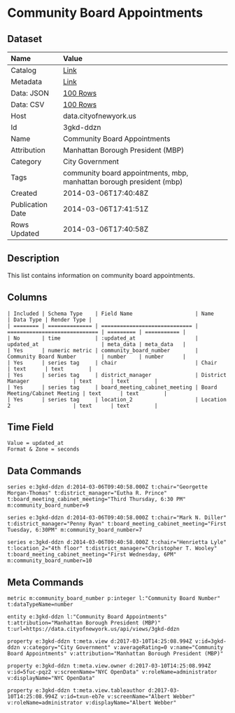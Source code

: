 # Community Board Appointments

## Dataset

| Name | Value |
| :--- | :---- |
| Catalog | [Link](https://catalog.data.gov/dataset/community-board-appointments-699cb) |
| Metadata | [Link](https://data.cityofnewyork.us/api/views/3gkd-ddzn) |
| Data: JSON | [100 Rows](https://data.cityofnewyork.us/api/views/3gkd-ddzn/rows.json?max_rows=100) |
| Data: CSV | [100 Rows](https://data.cityofnewyork.us/api/views/3gkd-ddzn/rows.csv?max_rows=100) |
| Host | data.cityofnewyork.us |
| Id | 3gkd-ddzn |
| Name | Community Board Appointments |
| Attribution | Manhattan Borough President (MBP) |
| Category | City Government |
| Tags | community board appointments, mbp, manhattan borough president (mbp) |
| Created | 2014-03-06T17:40:48Z |
| Publication Date | 2014-03-06T17:41:51Z |
| Rows Updated | 2014-03-06T17:40:58Z |

## Description

This list contains information on community board appointments.

## Columns

```ls
| Included | Schema Type    | Field Name                    | Name                          | Data Type | Render Type |
| ======== | ============== | ============================= | ============================= | ========= | =========== |
| No       | time           | :updated_at                   | updated_at                    | meta_data | meta_data   |
| Yes      | numeric metric | community_board_number        | Community Board Number        | number    | number      |
| Yes      | series tag     | chair                         | Chair                         | text      | text        |
| Yes      | series tag     | district_manager              | District Manager              | text      | text        |
| Yes      | series tag     | board_meeting_cabinet_meeting | Board Meeting/Cabinet Meeting | text      | text        |
| Yes      | series tag     | location_2                    | Location 2                    | text      | text        |
```

## Time Field

```ls
Value = updated_at
Format & Zone = seconds
```

## Data Commands

```ls
series e:3gkd-ddzn d:2014-03-06T09:40:58.000Z t:chair="Georgette Morgan-Thomas" t:district_manager="Eutha R. Prince" t:board_meeting_cabinet_meeting="Third Thursday, 6:30 PM" m:community_board_number=9

series e:3gkd-ddzn d:2014-03-06T09:40:58.000Z t:chair="Mark N. Diller" t:district_manager="Penny Ryan" t:board_meeting_cabinet_meeting="First Tuesday, 6:30PM" m:community_board_number=7

series e:3gkd-ddzn d:2014-03-06T09:40:58.000Z t:chair="Henrietta Lyle" t:location_2="4th floor" t:district_manager="Christopher T. Wooley" t:board_meeting_cabinet_meeting="First Wednesday, 6PM" m:community_board_number=10
```

## Meta Commands

```ls
metric m:community_board_number p:integer l:"Community Board Number" t:dataTypeName=number

entity e:3gkd-ddzn l:"Community Board Appointments" t:attribution="Manhattan Borough President (MBP)" t:url=https://data.cityofnewyork.us/api/views/3gkd-ddzn

property e:3gkd-ddzn t:meta.view d:2017-03-10T14:25:08.994Z v:id=3gkd-ddzn v:category="City Government" v:averageRating=0 v:name="Community Board Appointments" v:attribution="Manhattan Borough President (MBP)"

property e:3gkd-ddzn t:meta.view.owner d:2017-03-10T14:25:08.994Z v:id=5fuc-pqz2 v:screenName="NYC OpenData" v:roleName=administrator v:displayName="NYC OpenData"

property e:3gkd-ddzn t:meta.view.tableauthor d:2017-03-10T14:25:08.994Z v:id=txun-eb7e v:screenName="Albert Webber" v:roleName=administrator v:displayName="Albert Webber"
```